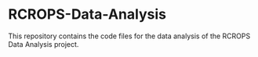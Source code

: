 # RCROPS-Data-Analysis
This repository contains the code files for the data analysis of the RCROPS Data Analysis project.
